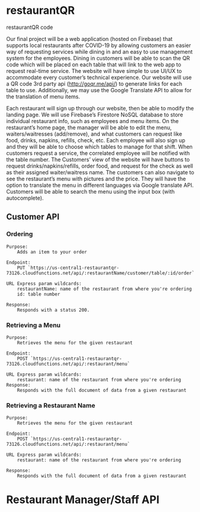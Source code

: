# restaurantQR

restaurantQR code

Our final project will be a web application (hosted on Firebase) that supports local restaurants after COVID-19 by allowing customers an easier way of requesting services while dining in and an easy to use management system for the employees. Dining in customers will be able to scan the QR code which will be placed on each table that will link to the web app to request real-time service. The website will have simple to use UI/UX to accommodate every customer’s technical experience. Our website will use a QR code 3rd party api (http://goqr.me/api/) to generate links for each table to use. Additionally, we may use the Google Translate API to allow for the translation of menu items.

Each restaurant will sign up through our website, then be able to modify the landing page. We will use Firebase’s Firestore NoSQL database to store individual restaurant info, such as employees and menu items. On the restaurant’s home page, the manager will be able to edit the menu, waiters/waitresses (add/remove), and what customers can request like food, drinks, napkins, refills, check, etc. Each employee will also sign up and they will be able to choose which tables to manage for that shift. When customers request a service, the correlated employee will be notified with the table number.
The Customers’ view of the website will have buttons to request drinks/napkins/refills, order food, and request for the check as well as their assigned waiter/waitress name. The customers can also navigate to see the restaurant’s menu with pictures and the price. They will have the option to translate the menu in different languages via Google translate API. Customers will be able to search the menu using the input box (with autocomplete).

## Customer API

### Ordering

	Purpose: 
		Adds an item to your order

	Endpoint: 
		PUT `https://us-central1-restaurantqr-73126.cloudfunctions.net/api/:restaurantName/customer/table/:id/order`

	URL Express param wildcards:
		restaurantName: name of the restaurant from where you're ordering
		id: table number

	Response: 
		Responds with a status 200.

### Retrieving a Menu

	Purpose: 
		Retrieves the menu for the given restaurant

	Endpoint: 
		POST `https://us-central1-restaurantqr-73126.cloudfunctions.net/api/:restaurant/menu`

	URL Express param wildcards:
		restaurant: name of the restaurant from where you're ordering
	Response: 
		Responds with the full document of data from a given restaurant

### Retrieving a Restaurant Name

	Purpose: 
		Retrieves the menu for the given restaurant

	Endpoint: 
		POST `https://us-central1-restaurantqr-73126.cloudfunctions.net/api/:restaurant/menu`

	URL Express param wildcards:
		restaurant: name of the restaurant from where you're ordering

	Response: 
		Responds with the full document of data from a given restaurant

# Restaurant Manager/Staff API
